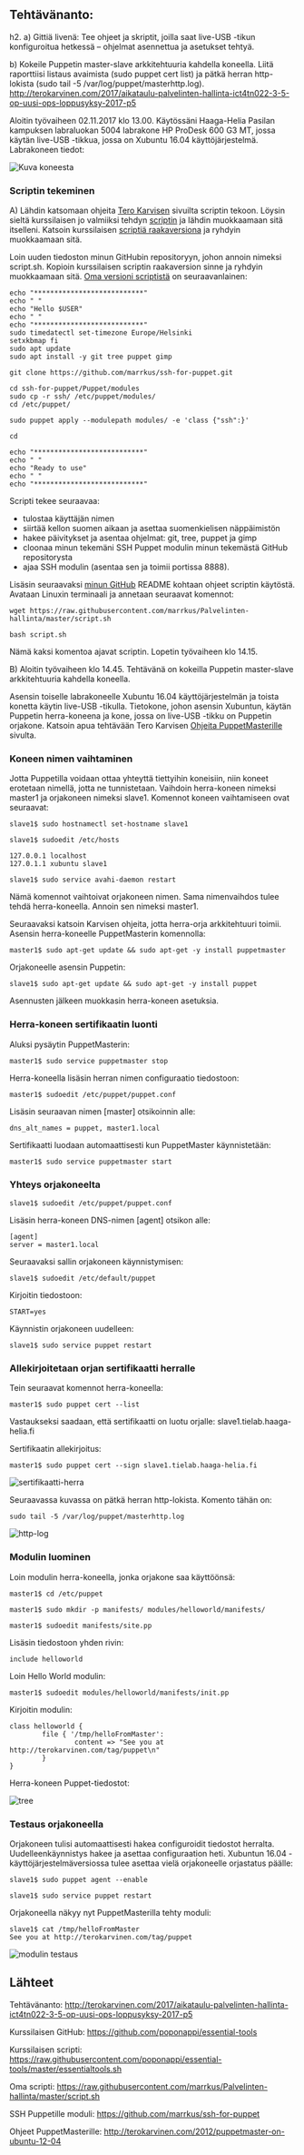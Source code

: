 ## Tehtävänanto:
h2.
a) Gittiä livenä: Tee ohjeet ja skriptit, joilla saat live-USB -tikun konfiguroitua hetkessä – ohjelmat asennettua ja asetukset tehtyä.

b) Kokeile Puppetin master-slave arkkitehtuuria kahdella koneella. Liitä raporttiisi listaus avaimista (sudo puppet cert list) ja pätkä herran http-lokista (sudo tail -5 /var/log/puppet/masterhttp.log).
http://terokarvinen.com/2017/aikataulu-palvelinten-hallinta-ict4tn022-3-5-op-uusi-ops-loppusyksy-2017-p5

Aloitin työvaiheen 02.11.2017 klo 13.00.
Käytössäni Haaga-Helia Pasilan kampuksen labraluokan 5004 labrakone HP ProDesk 600 G3 MT, jossa käytän live-USB -tikkua, jossa on Xubuntu 16.04 käyttöjärjestelmä. Labrakoneen tiedot:

![Kuva koneesta](https://user-images.githubusercontent.com/15429934/32349009-600c8668-c01e-11e7-94f5-b1f84b26a75a.jpg)

### Scriptin tekeminen

A) Lähdin katsomaan ohjeita [Tero Karvisen](http://terokarvinen.com/2017/aikataulu-palvelinten-hallinta-ict4tn022-3-5-op-uusi-ops-loppusyksy-2017-p5) sivuilta scriptin tekoon. Löysin sieltä kurssilaisen jo valmiiksi tehdyn [scriptin](https://github.com/poponappi/essential-tools) ja lähdin muokkaamaan sitä itselleni. Katsoin kurssilaisen [scriptiä raakaversiona](https://raw.githubusercontent.com/marrkus/Palvelinten-hallinta/master/script.sh) ja ryhdyin muokkaamaan sitä.

Loin uuden tiedoston minun GitHubin repositoryyn, johon annoin nimeksi script.sh. Kopioin kurssilaisen scriptin raakaversion sinne ja ryhdyin muokkaamaan sitä. [Oma versioni scriptistä](https://raw.githubusercontent.com/marrkus/Palvelinten-hallinta/master/script.sh) on seuraavanlainen:

```
echo "***************************"
echo " "
echo "Hello $USER"
echo " "
echo "***************************"
sudo timedatectl set-timezone Europe/Helsinki
setxkbmap fi
sudo apt update
sudo apt install -y git tree puppet gimp

git clone https://github.com/marrkus/ssh-for-puppet.git

cd ssh-for-puppet/Puppet/modules
sudo cp -r ssh/ /etc/puppet/modules/
cd /etc/puppet/

sudo puppet apply --modulepath modules/ -e 'class {"ssh":}'

cd

echo "***************************"
echo " "
echo "Ready to use"
echo " "
echo "***************************"
```


Scripti tekee seuraavaa:
  * tulostaa käyttäjän nimen
  * siirtää kellon suomen aikaan ja asettaa suomenkielisen näppäimistön
  * hakee päivitykset ja asentaa ohjelmat: git, tree, puppet ja gimp
  * cloonaa minun tekemäni SSH Puppet modulin minun tekemästä GitHub repositorysta
  * ajaa SSH modulin (asentaa sen ja toimii portissa 8888).

Lisäsin seuraavaksi [minun GitHub](https://github.com/marrkus/Palvelinten-hallinta) README kohtaan ohjeet scriptin käytöstä. Avataan Linuxin terminaali ja annetaan seuraavat komennot:
```
wget https://raw.githubusercontent.com/marrkus/Palvelinten-hallinta/master/script.sh
```
```
bash script.sh
```
Nämä kaksi komentoa ajavat scriptin.
Lopetin työvaiheen klo 14.15.

B) Aloitin työvaiheen klo 14.45.
Tehtävänä on kokeilla Puppetin master-slave arkkitehtuuria kahdella koneella.

Asensin toiselle labrakoneelle Xubuntu 16.04 käyttöjärjestelmän ja toista konetta käytin live-USB -tikulla. Tietokone, johon asensin Xubuntun, käytän Puppetin herra-koneena ja kone, jossa on live-USB -tikku on Puppetin orjakone. Katsoin apua tehtävään Tero Karvisen [Ohjeita PuppetMasterille](http://terokarvinen.com/2012/puppetmaster-on-ubuntu-12-04) sivulta.

### Koneen nimen vaihtaminen

Jotta Puppetilla voidaan ottaa yhteyttä tiettyihin koneisiin, niin koneet erotetaan nimellä, jotta ne tunnistetaan. Vaihdoin herra-koneen nimeksi master1 ja orjakoneen nimeksi slave1. Komennot koneen vaihtamiseen ovat seuraavat:

```slave1$ sudo hostnamectl set-hostname slave1```

```slave1$ sudoedit /etc/hosts```

```
127.0.0.1 localhost
127.0.1.1 xubuntu slave1
```
```slave1$ sudo service avahi-daemon restart```

Nämä komennot vaihtoivat orjakoneen nimen. Sama nimenvaihdos tulee tehdä herra-koneella. Annoin sen nimeksi master1.

Seuraavaksi katsoin Karvisen ohjeita, jotta herra-orja arkkitehtuuri toimii. Asensin herra-koneelle PuppetMasterin komennolla:

```master1$ sudo apt-get update && sudo apt-get -y install puppetmaster```

Orjakoneelle asensin Puppetin:

```slave1$ sudo apt-get update && sudo apt-get -y install puppet```

Asennusten jälkeen muokkasin herra-koneen asetuksia.

### Herra-koneen sertifikaatin luonti
Aluksi pysäytin PuppetMasterin:

```master1$ sudo service puppetmaster stop```

Herra-koneella lisäsin herran nimen configuraatio tiedostoon:

```master1$ sudoedit /etc/puppet/puppet.conf```

Lisäsin seuraavan nimen [master] otsikoinnin alle:

```dns_alt_names = puppet, master1.local```

Sertifikaatti luodaan automaattisesti kun PuppetMaster käynnistetään:

```master1$ sudo service puppetmaster start```

### Yhteys orjakoneelta

```slave1$ sudoedit /etc/puppet/puppet.conf```

Lisäsin herra-koneen DNS-nimen [agent] otsikon alle:
```
[agent]
server = master1.local
```

Seuraavaksi sallin orjakoneen käynnistymisen:

```slave1$ sudoedit /etc/default/puppet```

Kirjoitin tiedostoon:

```START=yes```

Käynnistin orjakoneen uudelleen:

```slave1$ sudo service puppet restart```

### Allekirjoitetaan orjan sertifikaatti herralle
Tein seuraavat komennot herra-koneella:

```master1$ sudo puppet cert --list```

Vastaukseksi saadaan, että sertifikaatti on luotu orjalle: slave1.tielab.haaga-helia.fi

Sertifikaatin allekirjoitus:

```master1$ sudo puppet cert --sign slave1.tielab.haaga-helia.fi```

![sertifikaatti-herra](https://user-images.githubusercontent.com/15429934/32348986-4be86774-c01e-11e7-9c00-1ca7c070745e.jpg)

Seuraavassa kuvassa on pätkä herran http-lokista. Komento tähän on:

```sudo tail -5 /var/log/puppet/masterhttp.log```

![http-log](https://user-images.githubusercontent.com/15429934/32348989-4e8434ea-c01e-11e7-84fb-9a49c791df58.jpg)

### Modulin luominen
Loin modulin herra-koneella, jonka orjakone saa käyttöönsä:

```master1$ cd /etc/puppet```

```master1$ sudo mkdir -p manifests/ modules/helloworld/manifests/```

```master1$ sudoedit manifests/site.pp```

Lisäsin tiedostoon yhden rivin:

```include helloworld```

Loin Hello World modulin:

```master1$ sudoedit modules/helloworld/manifests/init.pp```

Kirjoitin modulin:

```
class helloworld {
        file { '/tmp/helloFromMaster':
                content => "See you at http://terokarvinen.com/tag/puppet\n"
        }
}
```
Herra-koneen Puppet-tiedostot:

![tree](https://user-images.githubusercontent.com/15429934/32349022-66294978-c01e-11e7-83eb-3c5d7878ac36.jpg)

### Testaus orjakoneella
Orjakoneen tulisi automaattisesti hakea configuroidit tiedostot herralta. Uudelleenkäynnistys hakee ja asettaa configuraation heti. Xubuntun 16.04 -käyttöjärjestelmäversiossa tulee asettaa vielä orjaḱoneelle orjastatus päälle:

```slave1$ sudo puppet agent --enable```

```slave1$ sudo service puppet restart```

Orjakoneella näkyy nyt PuppetMasterilla tehty moduli:

```
slave1$ cat /tmp/helloFromMaster
See you at http://terokarvinen.com/tag/puppet
```

![modulin testaus](https://user-images.githubusercontent.com/15429934/32349017-62d393aa-c01e-11e7-9360-03831de54dd9.jpg)

## Lähteet

Tehtävänanto: http://terokarvinen.com/2017/aikataulu-palvelinten-hallinta-ict4tn022-3-5-op-uusi-ops-loppusyksy-2017-p5

Kurssilaisen GitHub: https://github.com/poponappi/essential-tools

Kurssilaisen scripti: https://raw.githubusercontent.com/poponappi/essential-tools/master/essentialtools.sh

Oma scripti: https://raw.githubusercontent.com/marrkus/Palvelinten-hallinta/master/script.sh

SSH Puppetille moduli: https://github.com/marrkus/ssh-for-puppet

Ohjeet PuppetMasterille: http://terokarvinen.com/2012/puppetmaster-on-ubuntu-12-04







